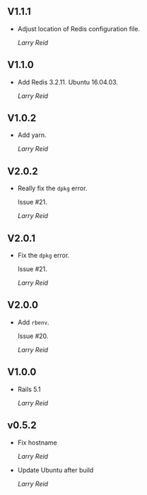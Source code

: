 ## V1.1.1

*   Adjust location of Redis configuration file.

    *Larry Reid*

## V1.1.0

*   Add Redis 3.2.11.
    Ubuntu 16.04.03.

    *Larry Reid*

## V1.0.2

*   Add yarn.

    *Larry Reid*

## V2.0.2

*   Really fix the `dpkg` error.

    Issue #21.

    *Larry Reid*

## V2.0.1

*   Fix the `dpkg` error.

    Issue #21.

    *Larry Reid*

## V2.0.0

*   Add `rbenv`.

    Issue #20.

    *Larry Reid*

## V1.0.0

*   Rails 5.1

    *Larry Reid*

## v0.5.2

*   Fix hostname

    *Larry Reid*

*   Update Ubuntu after build

    *Larry Reid*
